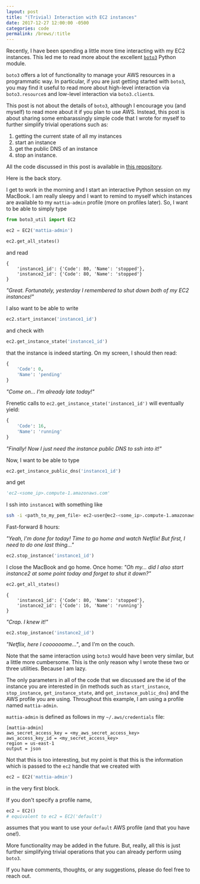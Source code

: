 ```yaml
---
layout: post
title: "(Trivial) Interaction with EC2 instances"
date: 2017-12-27 12:00:00 -0500
categories: code
permalink: /brews/:title
---
```


Recently, I have been spending a little more time interacting with my EC2 instances.
This led me to read more about the excellent [`boto3`](http://boto3.readthedocs.io/en/latest/) Python module.

`boto3` offers a lot of functionality to manage your AWS resources in a programmatic way.
In particular, if you are just getting started with `boto3`, you may find it useful to read more about high-level interaction via `boto3.resource`s and low-level interaction via `boto3.client`s.

This post is not about the details of `boto3`, although I encourage you (and myself) to read more about it if you plan to use AWS.
Instead, this post is about sharing some embarassingly simple code that I wrote for myself to further simplify trivial operations such as:

1. getting the current state of all my instances
2. start an instance
3. get the public DNS of an instance
4. stop an instance.

All the code discussed in this post is available in [this repository](https://github.com/mattiaciollaro/boto3_util).

Here is the back story.

I get to work in the morning and I start an interactive Python session on my MacBook.
I am really sleepy and I want to remind to myself which instances are available to my `mattia-admin` profile (more on profiles later).
So, I want to be able to simply type

```python
from boto3_util import EC2

ec2 = EC2('mattia-admin')

ec2.get_all_states()
```

and read

```
{
    'instance1_id': {'Code': 80, 'Name': 'stopped'},
    'instance2_id': {'Code': 80, 'Name': 'stopped'}
}
```

*"Great. Fortunately, yesterday I remembered to shut down both of my EC2 instances!"*

I also want to be able to write

```python
ec2.start_instance('instance1_id')
```

and check with

```python
ec2.get_instance_state('instance1_id')
```

that the instance is indeed starting.
On my screen, I should then read:

```python
{
    'Code': 0,
    'Name': 'pending'
}
```

*"Come on... I'm already late today!"*

Frenetic calls to `ec2.get_instance_state('instance1_id')` will eventually yield:

```python
{
    'Code': 16,
    'Name': 'running'
}
```

*"Finally! Now I just need the instance public DNS to ssh into it!"*

Now, I want to be able to type

```python
ec2.get_instance_public_dns('instance1_id')
```

and get

```python
'ec2-<some_ip>.compute-1.amazonaws.com'
```

I ssh into `instance1` with something like

```bash
ssh -i <path_to_my_pem_file> ec2-user@ec2-<some_ip>.compute-1.amazonaws.com
```

Fast-forward 8 hours:

*"Yeah, I'm done for today! Time to go home and watch Netflix! But first, I need to do one last thing..."*

```python
ec2.stop_instance('instance1_id')
```

I close the MacBook and go home.
Once home: *"Oh my... did I also start instance2 at some point today and forget to shut it down?"*

```python
ec2.get_all_states()
```

```
{
    'instance1_id': {'Code': 80, 'Name': 'stopped'},
    'instance2_id': {'Code': 16, 'Name': 'running'}
}
```

*"Crap. I knew it!"*

```python
ec2.stop_instance('instance2_id')
```

*"Netflix, here I coooooome..."*, and I'm on the couch.

Note that the same interaction using `boto3` would have been very similar, but a little more cumbersome.
This is the only reason why I wrote these two or three utilities.
Because I am lazy.

The only parameters in all of the code that we discussed are the id of the instance you are interested in (in methods such as `start_instance`, `stop_instance`, `get_instance_state`, and `get_instance_public_dns`) and the AWS profile you are using.
Throughout this example, I am using a profile named `mattia-admin`.

`mattia-admin` is defined as follows in my `~/.aws/credentials` file:

```
[mattia-admin]
aws_secret_access_key = <my_aws_secret_access_key>
aws_access_key_id = <my_secret_access_key>
region = us-east-1
output = json
```

Not that this is too interesting, but my point is that this is the information which is passed to the `ec2` handle that we created with

```python
ec2 = EC2('mattia-admin')
```

in the very first block.

If you don't specify a profile name,

```python
ec2 = EC2()
# equivalent to ec2 = EC2('default')
```

assumes that you want to use your `default` AWS profile (and that you have one!).

More functionality may be added in the future.
But, really, all this is just further simplifying trivial operations that you can already perform using `boto3`.

If you have comments, thoughts, or any suggestions, please do feel free to reach out.